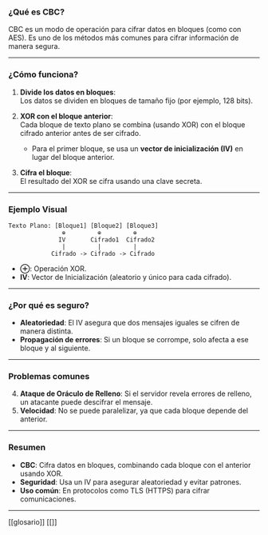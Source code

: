 
### **¿Qué es CBC?**

CBC es un modo de operación para cifrar datos en bloques (como con AES). Es uno de los métodos más comunes para cifrar información de manera segura.

---

### **¿Cómo funciona?**

1. **Divide los datos en bloques**:  
   Los datos se dividen en bloques de tamaño fijo (por ejemplo, 128 bits).

2. **XOR con el bloque anterior**:  
   Cada bloque de texto plano se combina (usando XOR) con el bloque cifrado anterior antes de ser cifrado.  
   - Para el primer bloque, se usa un **vector de inicialización (IV)** en lugar del bloque anterior.

3. **Cifra el bloque**:  
   El resultado del XOR se cifra usando una clave secreta.

---

### **Ejemplo Visual**

```plaintext
Texto Plano: [Bloque1] [Bloque2] [Bloque3]
               ⊕         ⊕         ⊕
              IV       Cifrado1  Cifrado2
               |         |         |
            Cifrado -> Cifrado -> Cifrado
```

- **⊕**: Operación XOR.
- **IV**: Vector de Inicialización (aleatorio y único para cada cifrado).

---

### **¿Por qué es seguro?**

- **Aleatoriedad**: El IV asegura que dos mensajes iguales se cifren de manera distinta.
- **Propagación de errores**: Si un bloque se corrompe, solo afecta a ese bloque y al siguiente.

---

### **Problemas comunes**

4. **Ataque de Oráculo de Relleno**: Si el servidor revela errores de relleno, un atacante puede descifrar el mensaje.
5. **Velocidad**: No se puede paralelizar, ya que cada bloque depende del anterior.

---

### **Resumen**

- **CBC**: Cifra datos en bloques, combinando cada bloque con el anterior usando XOR.
- **Seguridad**: Usa un IV para asegurar aleatoriedad y evitar patrones.
- **Uso común**: En protocolos como TLS (HTTPS) para cifrar comunicaciones.

---

[[glosario]]
[[]]